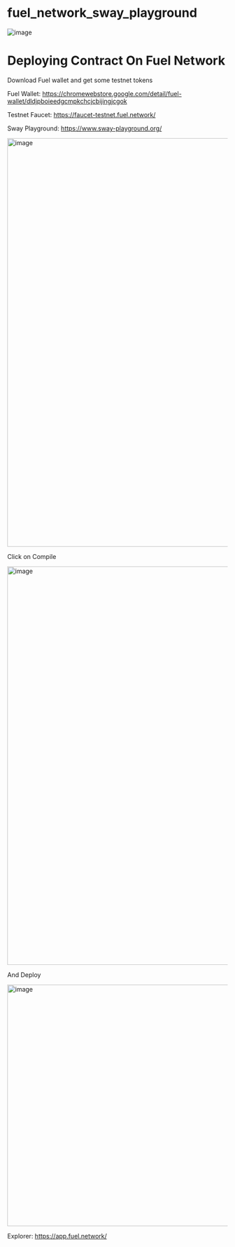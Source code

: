 # fuel_network_sway_playground



![image](https://github.com/raghav353/fuel_network_sway_playground/assets/151916837/d324e108-7c8a-4361-942c-4f5c4834712f)





# Deploying Contract On Fuel Network








Download Fuel wallet and get some testnet tokens








Fuel Wallet: https://chromewebstore.google.com/detail/fuel-wallet/dldjpboieedgcmpkchcjcbijingjcgok








Testnet Faucet: https://faucet-testnet.fuel.network/






Sway Playground: https://www.sway-playground.org/








<img width="932" alt="image" src="https://github.com/raghav353/fuel_network_sway_playground/assets/151916837/6e50debb-8a4e-415b-9cb4-bc0a4d725a99">








Click on Compile







<img width="909" alt="image" src="https://github.com/raghav353/fuel_network_sway_playground/assets/151916837/7fada516-3de3-4a19-8295-e43461dad752">









And Deploy







<img width="551" alt="image" src="https://github.com/raghav353/fuel_network_sway_playground/assets/151916837/13c8dd6f-b905-4033-b4db-5b7e49dcbce7">







Explorer: https://app.fuel.network/

